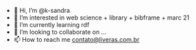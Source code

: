 - 👋 Hi, I’m @k-sandra
- 👀 I’m interested in web science + library + bibframe + marc 21
- 🌱 I’m currently learning rdf
- 💞️ I’m looking to collaborate on ...
- 📫 How to reach me contato@liveras.com.br

<!---
k-sandra/k-sandra is a ✨ special ✨ repository because its `README.md` (this file) appears on your GitHub profile.
You can click the Preview link to take a look at your changes.
--->
